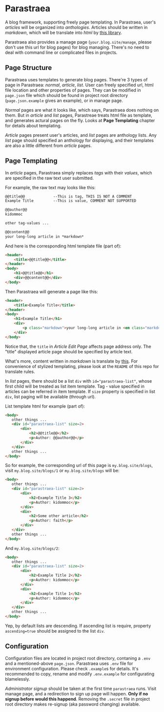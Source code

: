 # Parastraea

A blog framework, supporting freely page templating. In Parastraea, user's *articles* will be organized into *anthologies*. Articles should be written in *markdown*, which will be translate into *html* by [this library](https://github.com/kidommoc/md2h5).

Parastraea also provides a manage page (`your.blog.site/manage`, please don't use this url for blog pages) for blog managing. There's no need to deal with command line or complicated files in projects.

## Page Structure

Parastraea uses templates to generate blog pages. There're 3 types of page in Parastraea: *normal*, *article*, *list*. User can freely specified url, html file location and other properties of pages. They can be modified in `page.json` file which should be found in project root directory (`page.json.example` gives an example), or in manage page.

*Normal* pages are what it looks like, which says, Parastraea does nothing on them. But in *article* and *list* pages, Parastreae treats html file as template, and generates actural pages on the fly. Looks at **Page Templating** chapter for details about templating.

*Article* pages present user's articles, and *list* pages are anthology lists. Any *list* page should specified an anthology for displaying, and their templates are also a little different from *article* pages.

## Page Templating

In *article* pages, Parastraea simply replaces *tags* with their *values*, which are specified in the raw text user submitted.

For example, the raw text may looks like this:

```markdown
@@title@@             --This is tag, THIS IS NOT A COMMENT
Example Title         --This is value, COMMENT NOT SUPPORTED

@@author@@
kidommoc

other tag-values ...

@@content@@
your long-long article in *markdown*
```

And here is the corresponding html template file (part of):

```html
<header>
    <title>@@title@@</title>
</header>
<body>
    <h1>@@title@@</h1>
    <div>@@content@@</div>
</body>
```

Then Parastraea will generate a page like this:

```html
<header>
    <title>Example Title</title>
</header>
<body>
    <h1>Example Title</h1>
    <div>
        <p class="markdown">your long-long article in <em class="markdown">markdown</em></p>
    </div>
</body>
```

Notice that, the `title` in *Article Edit Page* affects page address only. The "title" displayed article page should be specified by article text.

What's more, content written in *markdown* is translate by [this](https://github.com/kidommoc/md2h5). For convenience of stylized templating, please look at the `README` of this repo for translate rules.

In *list* pages, there should be a list `div` with `id="parastraea-list"`, whose first child will be treated as list item template. Tag - value specified in articles can be referred in item template. If `size` property is specified in list `div`, list paging will be available (through url).

List template html for example (part of):

 ```html
 <body>
    other things ...
    <div id="parastraea-list" size=2>
        <div>
            <h2>@@title@@</h2>
            <p>Author: @@author@@</p>
        </div>
    </div>
    other things ...
</body>
 ```

 So for example, the corresponding url of this page is `my.blog.site/blogs`, visit `my.blog.site/blogs/1` or `my.blog.site/blogs` will be:

 ```html
 <body>
    other things ...
    <div id="parastraea-list" size=2>
        <div>
            <h2>Example Title 3</h2>
            <p>Author: kidommoc</p>
        </div>
        <div>
            <h2>Some other article</h2>
            <p>Author: faith</p>
        </div>
    </div>
    other things ...
</body>
 ```

And `my.blog.site/blogs/2`:

 ```html
 <body>
    other things ...
    <div id="parastraea-list" size=2>
        <div>
            <h2>Example Title 2</h2>
            <p>Author: kidommoc</p>
        </div>
        <div>
            <h2>Example Title 1</h2>
            <p>Author: kidommoc</p>
        </div>
    </div>
    other things ...
</body>
 ```

 Yep, by default lists are descending. If ascending list is require, property `ascending=true` should be assigned to the list `div`.

## Configuration

Configuration files are located in project root directory, contaning a `.env` and a mentioned-above `page.json`. Parastraea uses `.env` file for environment configuration. Please check `.example`s for details. It's recommended to copy, rename and modify `.env.example` for configurating blamelessly.

*Administrator signup* should be taken at the first time `parastraea` runs. Visit manage page, and a redirection to sign up page will happen. **Only if no signup before would this happend**. Removing the `.secret` file in project root directory makes re-signup (aka password changing) available.
